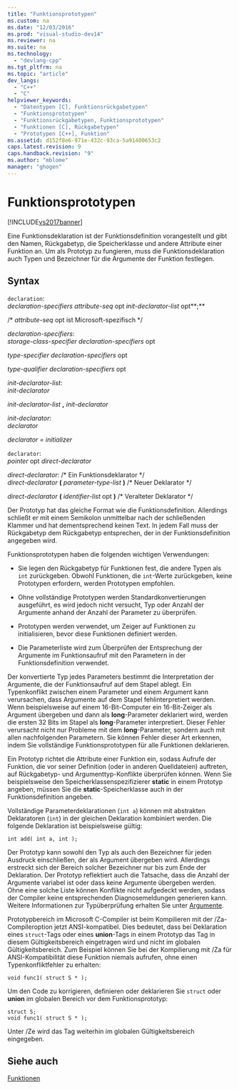 ```yaml
---
title: "Funktionsprototypen"
ms.custom: na
ms.date: "12/03/2016"
ms.prod: "visual-studio-dev14"
ms.reviewer: na
ms.suite: na
ms.technology: 
  - "devlang-cpp"
ms.tgt_pltfrm: na
ms.topic: "article"
dev_langs: 
  - "C++"
  - "C"
helpviewer_keywords: 
  - "Datentypen [C], Funktionsrückgabetypen"
  - "Funktionsprototypen"
  - "Funktionsrückgabetypen, Funktionsprototypen"
  - "Funktionen [C], Rückgabetypen"
  - "Prototypen [C++], Funktion"
ms.assetid: d152f8e6-971e-432c-93ca-5a91400653c2
caps.latest.revision: 9
caps.handback.revision: "9"
ms.author: "mblome"
manager: "ghogen"
---
```

# Funktionsprototypen
[!INCLUDE[vs2017banner](../assembler/inline/includes/vs2017banner.md)]

Eine Funktionsdeklaration ist der Funktionsdefinition vorangestellt und gibt den Namen, Rückgabetyp, die Speicherklasse und andere Attribute einer Funktion an.  Um als Prototyp zu fungieren, muss die Funktionsdeklaration auch Typen und Bezeichner für die Argumente der Funktion festlegen.  
  
## Syntax  
 `declaration`:  
 *declaration\-specifiers attribute\-seq*  opt *init\-declarator\-list* opt**;**  
  
 \/\* *attribute\-seq* opt ist Microsoft\-spezifisch \*\/  
  
 *declaration\-specifiers*:  
 *storage\-class\-specifier declaration\-specifiers*  opt  
  
 *type\-specifier declaration\-specifiers*  opt  
  
 *type\-qualifier declaration\-specifiers*  opt  
  
 *init\-declarator\-list*:  
 *init\-declarator*  
  
 *init\-declarator\-list*  **,**  *init\-declarator*  
  
 *init\-declarator*:  
 *declarator*  
  
 *declarator \= initializer*  
  
 `declarator`:  
 *pointer*  opt *direct\-declarator*  
  
 *direct\-declarator*: \/\* Ein Funktionsdeklarator \*\/  
 *direct\-declarator*  **\(**  *parameter\-type\-list*  **\)**  \/\* Neuer Deklarator \*\/  
  
 *direct\-declarator*  **\(**  *identifier\-list*  opt **\)** \/\* Veralteter Deklarator \*\/  
  
 Der Prototyp hat das gleiche Format wie die Funktionsdefinition. Allerdings schließt er mit einem Semikolon unmittelbar nach der schließenden Klammer und hat dementsprechend keinen Text.  In jedem Fall muss der Rückgabetyp dem Rückgabetyp entsprechen, der in der Funktionsdefinition angegeben wird.  
  
 Funktionsprototypen haben die folgenden wichtigen Verwendungen:  
  
-   Sie legen den Rückgabetyp für Funktionen fest, die andere Typen als `int` zurückgeben.  Obwohl Funktionen, die `int`\-Werte zurückgeben, keine Prototypen erfordern, werden Prototypen empfohlen.  
  
-   Ohne vollständige Prototypen werden Standardkonvertierungen ausgeführt, es wird jedoch nicht versucht, Typ oder Anzahl der Argumente anhand der Anzahl der Parameter zu überprüfen.  
  
-   Prototypen werden verwendet, um Zeiger auf Funktionen zu initialisieren, bevor diese Funktionen definiert werden.  
  
-   Die Parameterliste wird zum Überprüfen der Entsprechung der Argumente im Funktionsaufruf mit den Parametern in der Funktionsdefinition verwendet.  
  
 Der konvertierte Typ jedes Parameters bestimmt die Interpretation der Argumente, die der Funktionsaufruf auf dem Stapel ablegt.  Ein Typenkonflikt zwischen einem Parameter und einem Argument kann verursachen, dass Argumente auf dem Stapel fehlinterpretiert werden.  Wenn beispielsweise auf einem 16\-Bit\-Computer ein 16\-Bit\-Zeiger als Argument übergeben und dann als **long**\-Parameter deklariert wird, werden die ersten 32 Bits im Stapel als **long**\-Parameter interpretiert.  Dieser Fehler verursacht nicht nur Probleme mit dem **long**\-Parameter, sondern auch mit allen nachfolgenden Parametern.  Sie können Fehler dieser Art erkennen, indem Sie vollständige Funktionsprototypen für alle Funktionen deklarieren.  
  
 Ein Prototyp richtet die Attribute einer Funktion ein, sodass Aufrufe der Funktion, die vor seiner Definition \(oder in anderen Quelldateien\) auftreten, auf Rückgabetyp\- und Argumenttyp\-Konflikte überprüfen können.  Wenn Sie beispielsweise den Speicherklassenspezifizierer **static** in einem Prototyp angeben, müssen Sie die **static**\-Speicherklasse auch in der Funktionsdefinition angeben.  
  
 Vollständige Parameterdeklarationen \(`int a`\) können mit abstrakten Deklaratoren \(`int`\) in der gleichen Deklaration kombiniert werden.  Die folgende Deklaration ist beispielsweise gültig:  
  
```  
int add( int a, int );  
```  
  
 Der Prototyp kann sowohl den Typ als auch den Bezeichner für jeden Ausdruck einschließen, der als Argument übergeben wird.  Allerdings erstreckt sich der Bereich solcher Bezeichner nur bis zum Ende der Deklaration.  Der Prototyp reflektiert auch die Tatsache, dass die Anzahl der Argumente variabel ist oder dass keine Argumente übergeben werden.  Ohne eine solche Liste können Konflikte nicht aufgedeckt werden, sodass der Compiler keine entsprechenden Diagnosemeldungen generieren kann.  Weitere Informationen zur Typüberprüfung erhalten Sie unter [Argumente](../c-language/arguments.md).  
  
 Prototypbereich im Microsoft C\-Compiler ist beim Kompilieren mit der \/Za\-Compileroption jetzt ANSI\-kompatibel.  Dies bedeutet, dass bei Deklaration eines `struct`\-Tags oder eines **union**\-Tags in einem Prototyp das Tag in diesem Gültigkeitsbereich eingetragen wird und nicht im globalen Gültigkeitsbereich.  Zum Beispiel können Sie bei der Kompilierung mit \/Za für ANSI\-Kompatibilität diese Funktion niemals aufrufen, ohne einen Typenkonfliktfehler zu erhalten:  
  
```  
void func1( struct S * );  
```  
  
 Um den Code zu korrigieren, definieren oder deklarieren Sie `struct` oder **union** im globalen Bereich vor dem Funktionsprototyp:  
  
```  
struct S;  
void func1( struct S * );  
```  
  
 Unter \/Ze wird das Tag weiterhin im globalen Gültigkeitsbereich eingegeben.  
  
## Siehe auch  
 [Funktionen](../c-language/functions-c.md)